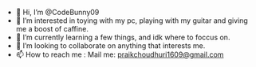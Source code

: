 - 👋 Hi, I’m @CodeBunny09
- 👀 I’m interested in toying with my pc, playing with my guitar and giving me a boost of caffine.
- 🌱 I’m currently learning a few things, and idk where to foccus on.
- 💞️ I’m looking to collaborate on anything that interests me.
- 📫 How to reach me : Mail me: praikchoudhuri1609@gmail.com

<!---
CodeBunny09/CodeBunny09 is a ✨ special ✨ repository because its `README.md` (this file) appears on your GitHub profile.
You can click the Preview link to take a look at your changes.
--->
